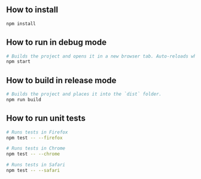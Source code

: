 ## How to install

```sh
npm install
```

## How to run in debug mode

```sh
# Builds the project and opens it in a new browser tab. Auto-reloads when the project changes.
npm start
```

## How to build in release mode

```sh
# Builds the project and places it into the `dist` folder.
npm run build
```

## How to run unit tests

```sh
# Runs tests in Firefox
npm test -- --firefox

# Runs tests in Chrome
npm test -- --chrome

# Runs tests in Safari
npm test -- --safari
```